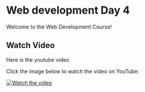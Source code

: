 # Web development Day 4

Welcome to the Web Development Course!

## Watch Video

Here is the youtube video

Click the image below to watch the video on YouTube:

[![Watch the video](https://img.youtube.com/vi/slvbkiWY538/0.jpg)](https://youtu.be/slvbkiWY538)
